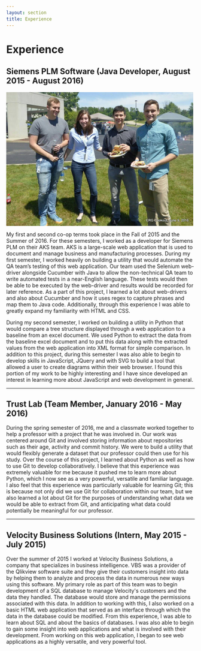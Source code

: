 ```yaml
---
layout: section
title: Experience
---
```


# Experience

## Siemens PLM Software (Java Developer, August 2015 - August 2016)

<img class="no-mobile" src="web-dist/images/Siemens_picnic_pic.jpg" align="center" width="500"/>


My first and second co-op terms took place in the Fall of 2015 and the Summer of 2016. 
For these semesters, I worked as a developer for Siemens PLM on their AKS team. AKS is a 
large-scale web application that is used to document and manage business and manufacturing 
processes. During my first semester, I worked heavily on building a utility that would automate 
the QA team’s testing of this web application. Our team used the Selenium web-driver alongside 
Cucumber with Java to allow the non-technical QA team to write automated tests in a near-English 
language. These tests would then be able to be executed by the web-driver and results would be 
recorded for later reference. As a part of this project, I learned a lot about web-drivers and 
also about Cucumber and how it uses regex to capture phrases and map them to Java code. Additionally, 
through this experience I was able to greatly expand my familiarity with HTML and CSS.

During my second semester, I worked on building a utility in Python that would compare a tree 
structure displayed through a web application to a baseline from an excel document. We used Python 
to extract the data from the baseline excel document and to put this data along with the extracted 
values from the web application into XML format for simple comparison. In addition to this project, 
during this semester I was also able to begin to develop skills in JavaScript, JQuery and with SVG 
to build a tool that allowed a user to create diagrams within their web browser. I found this portion 
of my work to be highly interesting and I have since developed an interest in learning more about 
JavaScript and web development in general.


---


## Trust Lab (Team Member, January 2016 - May 2016)
During the spring semester of 2016, me and a classmate worked together to help a professor with a 
project that he was involved in. Our work was centered around Git and involved storing information 
about repositories such as their age, activity and commit history. We were to build a utility that 
would flexibly generate a dataset that our professor could then use for his study. Over the course 
of this project, I learned about Python as well as how to use Git to develop collaboratively. I 
believe that this experience was extremely valuable for me because it pushed me to learn more about 
Python, which I now see as a very powerful, versatile and familiar language. I also feel that this 
experience was particularly valuable for learning Git; this is because not only did we use Git for 
collaboration within our team, but we also learned a lot about Git for the purposes of understanding 
what data we would be able to extract from Git, and anticipating what data could potentially be 
meaningful for our professor.
 
--- 


## Velocity Business Solutions (Intern, May 2015 - July 2015)

<!--img class="no-mobile" src="web-dist/images/VBS_pic.JPG" align="center" width="500"/-->


Over the summer of 2015 I worked at Velocity Business Solutions, a company that specializes in 
business intelligence. VBS was a provider of the Qlikview software suite and they give their customers 
insight into data by helping them to analyze and process the data in numerous new ways using this 
software. My primary role as part of this team was to begin development of a SQL database to manage 
Velocity's customers and the data they handled. The database would store and manage the permissions 
associated with this data. In addition to working with this, I also worked on a basic HTML web 
application that served as an interface through which the data in the database could be modified. 
From this experience, I was able to learn about SQL and about the basics of databases. I was also 
able to begin to gain some insight into web applications and what is involved with their development. 
From working on this web application, I began to see web applications as a highly versatile, and very 
powerful tool.
